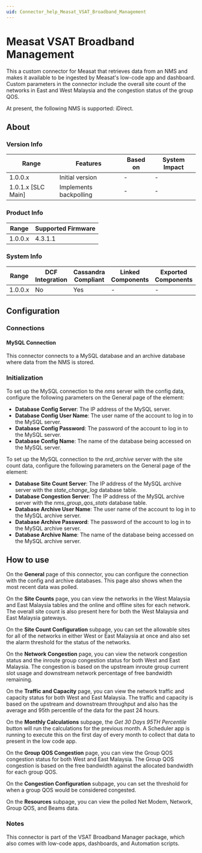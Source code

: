 ```yaml
---
uid: Connector_help_Measat_VSAT_Broadband_Management
---
```


# Measat VSAT Broadband Management

This a custom connector for Measat that retrieves data from an NMS and makes it available to be ingested by Measat's low-code app and dashboard. Custom parameters in the connector include the overall site count of the networks in East and West Malaysia and the congestion status of the group QOS.

At present, the following NMS is supported: iDirect.

## About

### Version Info

| Range              | Features        | Based on | System Impact |
|--------------------|-----------------|----------|---------------|
| 1.0.0.x            | Initial version | -        | -             |
| 1.0.1.x [SLC Main] | Implements backpolling | -        | -             |

### Product Info

| Range   | Supported Firmware |
|---------|--------------------|
| 1.0.0.x | 4.3.1.1            |

### System Info

| Range   | DCF Integration | Cassandra Compliant | Linked Components | Exported Components |
|---------|-----------------|---------------------|-------------------|---------------------|
| 1.0.0.x | No              | Yes                 | -                 | -                   |

## Configuration

### Connections

#### MySQL Connection

This connector connects to a MySQL database and an archive database where data from the NMS is stored.

### Initialization

To set up the MySQL connection to the *nms* server with the config data, configure the following parameters on the General page of the element:

- **Database Config Server**: The IP address of the MySQL server.
- **Database Config User Name**: The user name of the account to log in to the MySQL server.
- **Database Config Password**: The password of the account to log in to the MySQL server.
- **Database Config Name**: The name of the database being accessed on the MySQL server.

To set up the MySQL connection to the *nrd_archive* server with the site count data, configure the following parameters on the General page of the element:

- **Database Site Count Server**: The IP address of the MySQL archive server with the *state_change_log* database table.
- **Database Congestion Server**: The IP address of the MySQL archive server with the *nms_group_qos_stats* database table.
- **Database Archive User Name**: The user name of the account to log in to the MySQL archive server.
- **Database Archive Password**: The password of the account to log in to the MySQL archive server.
- **Database Archive Name**: The name of the database being accessed on the MySQL archive server.

## How to use

On the **General** page of this connector, you can configure the connection with the config and archive databases. This page also shows when the most recent data was polled.

On the **Site Counts** page, you can view the networks in the West Malaysia and East Malaysia tables and the online and offline sites for each network. The overall site count is also present here for both the West Malaysia and East Malaysia gateways.

On the **Site Count Configuration** subpage, you can set the allowable sites for all of the networks in either West or East Malaysia at once and also set the alarm threshold for the status of the networks.

On the **Network Congestion** page, you can view the network congestion status and the inroute group congestion status for both West and East Malaysia. The congestion is based on the upstream inroute group current slot usage and downstream network percentage of free bandwidth remaining.

On the **Traffic and Capacity** page, you can view the network traffic and capacity status for both West and East Malaysia. The traffic and capacity is based on the upstream and downstream throughput and also has the average and 95th percentile of the data for the past 24 hours.

On the **Monthly Calculations** subpage, the *Get 30 Days 95TH Percentile* button will run the calculations for the previous month. A Scheduler app is running to execute this on the first day of every month to collect that data to present in the low code app.

On the **Group QOS Congestion** page, you can view the Group QOS congestion status for both West and East Malaysia. The Group QOS congestion is based on the free bandwidth against the allocated bandwidth for each group QOS.

On the **Congestion Configuration** subpage, you can set the threshold for when a group QOS would be considered congested.

On the **Resources** subpage, you can view the polled Net Modem, Network, Group QOS, and Beams data.

### Notes

This connector is part of the VSAT Broadband Manager package, which also comes with low-code apps, dashboards, and Automation scripts.
